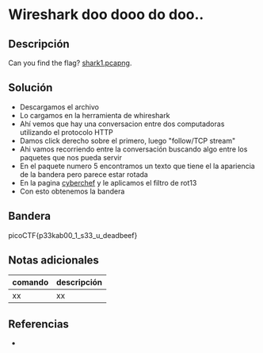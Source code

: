 # Wireshark doo dooo do doo..

## Descripción
Can you find the flag? [shark1.pcapng](https://mercury.picoctf.net/static/4c996ecfb7fbada15a9799511f24dc99/shark1.pcapng).

## Solución
- Descargamos el archivo
- Lo cargamos en la herramienta de whireshark
- Ahí vemos que hay una conversacion entre dos computadoras utilizando el protocolo HTTP
- Damos click derecho sobre el primero, luego "follow/TCP stream"
- Ahi vamos recorriendo entre la conversación buscando algo entre los paquetes que nos pueda servir
- En el paquete numero 5 encontramos un texto que tiene el la apariencia de la bandera pero parece estar rotada
- En la pagina [cyberchef](https://gchq.github.io/CyberChef/#recipe=ROT13(true,true,false,13)&input=Y3ZwYlBHU3tjMzN4bm8wMF8xX2YzM19oX3FybnFvcnJzfQ) y le aplicamos el filtro de rot13
- Con esto obtenemos la bandera

## Bandera
picoCTF{p33kab00_1_s33_u_deadbeef}

## Notas adicionales
| comando | descripción |
| ------ | ------ |
| xx | xx |

## Referencias
- []()